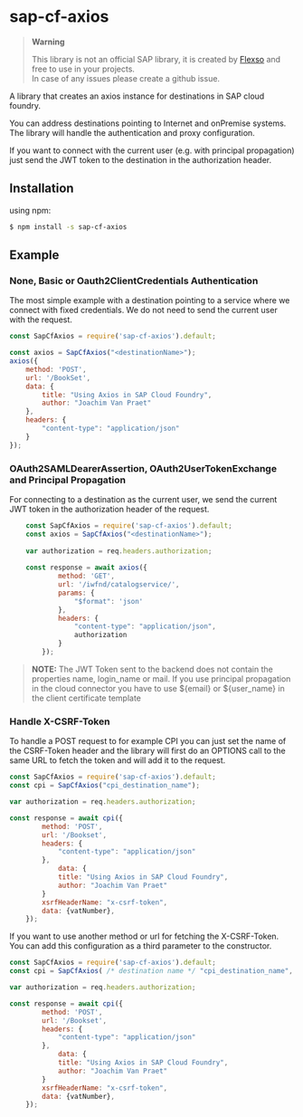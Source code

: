 # sap-cf-axios

> **Warning**
> 
> This library is not an official SAP library, it is created by [Flexso](https://flexso.com) and free to use in your projects.\
> In case of any issues please create a github issue.

A library that creates an axios instance for destinations in SAP cloud foundry.

You can address destinations pointing to Internet and onPremise systems. The library will handle the authentication and proxy configuration. 

If you want to connect with the current user (e.g. with principal propagation) just send the JWT token to the destination in the authorization header.


## Installation
using npm:

```bash
$ npm install -s sap-cf-axios
```

## Example

### None, Basic or Oauth2ClientCredentials Authentication
The most simple example with a destination pointing to a service where we connect with fixed credentials.
We do not need to send the current user with the request.

```js    
const SapCfAxios = require('sap-cf-axios').default;

const axios = SapCfAxios("<destinationName>");
axios({
    method: 'POST',
    url: '/BookSet',
    data: {
        title: "Using Axios in SAP Cloud Foundry",
        author: "Joachim Van Praet"
    },
    headers: {
        "content-type": "application/json"
    }
});
```

### OAuth2SAMLDearerAssertion, OAuth2UserTokenExchange and Principal Propagation

For connecting to a destination as the current user, we send the current JWT token in the authorization header of the request.
```js
    const SapCfAxios = require('sap-cf-axios').default;
    const axios = SapCfAxios("<destinationName>");
    
    var authorization = req.headers.authorization;
    
    const response = await axios({
            method: 'GET',
            url: '/iwfnd/catalogservice/',
            params: {
                "$format": 'json'
            },
            headers: {
                "content-type": "application/json",
                authorization 
            }
        });
```
> **NOTE:** The JWT Token sent to the backend does not contain the properties name, login_name or mail. If you use principal propagation in the cloud connector you have to use ${email} or ${user_name} in the client certificate template 

### Handle X-CSRF-Token
To handle a POST request to for example CPI you can just set the name of the CSRF-Token header and the library will first do an OPTIONS call to the same URL to fetch the token and will add it to the request.
```js
const SapCfAxios = require('sap-cf-axios').default;
const cpi = SapCfAxios("cpi_destination_name");

var authorization = req.headers.authorization;

const response = await cpi({
        method: 'POST',
        url: '/Bookset',
        headers: {
            "content-type": "application/json"
        },
            data: {
            title: "Using Axios in SAP Cloud Foundry",
            author: "Joachim Van Praet"
        }
        xsrfHeaderName: "x-csrf-token",
        data: {vatNumber},
    });
```

If you want to use another method or url for fetching the X-CSRF-Token.
You can add this configuration as a third parameter to the constructor.
```js
const SapCfAxios = require('sap-cf-axios').default;
const cpi = SapCfAxios( /* destination name */ "cpi_destination_name", /* axios default config */ null, /* xsrfConfig */ {method: 'get', url:'/'});

var authorization = req.headers.authorization;

const response = await cpi({
        method: 'POST',
        url: '/Bookset',
        headers: {
            "content-type": "application/json"
        },
            data: {
            title: "Using Axios in SAP Cloud Foundry",
            author: "Joachim Van Praet"
        }
        xsrfHeaderName: "x-csrf-token",
        data: {vatNumber},
    });
```

